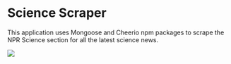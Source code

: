 # Science Scraper 

This application uses Mongoose and Cheerio npm packages to scrape the NPR Science section for all the latest science news. 


<img src="./public/images/app.jpg">